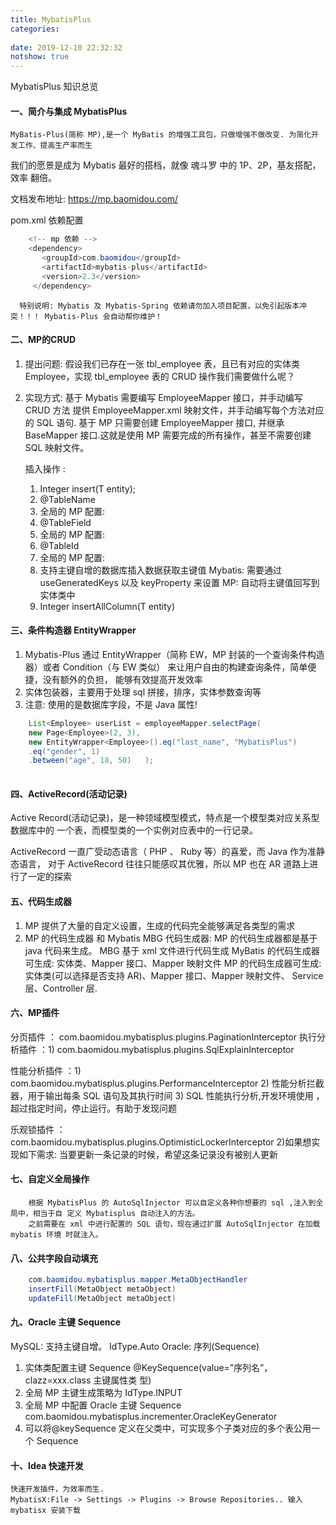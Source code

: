 ```yaml
---
title: MybatisPlus
categories:
	
date: 2019-12-10 22:32:32
notshow: true
---
```


MybatisPlus 知识总览

#### 一、简介与集成 MybatisPlus

	MyBatis-Plus(简称 MP),是一个 MyBatis 的增强工具包，只做增强不做改变. 为简化开 发工作、提高生产率而生   
我们的愿景是成为 Mybatis 最好的搭档，就像 魂斗罗 中的 1P、2P，基友搭配，效率 翻倍。 

文档发布地址: https://mp.baomidou.com/

 pom.xml  依赖配置 
 
 ``` java
     <!-- mp 依赖 --> 
	 <dependency> 
		<groupId>com.baomidou</groupId> 
		<artifactId>mybatis-plus</artifactId>  
		<version>2.3</version> 
	  </dependency>   
 ```
	  特别说明: Mybatis 及 Mybatis-Spring 依赖请勿加入项目配置，以免引起版本冲突！！！ Mybatis-Plus 会自动帮你维护！ 
 

#### 二、MP的CRUD

1) 提出问题:  假设我们已存在一张 tbl_employee 表，且已有对应的实体类 Employee，实现 tbl_employee 表的 CRUD 操作我们需要做什么呢？ 
2) 实现方式: 基于 Mybatis    需要编写 EmployeeMapper 接口，并手动编写 CRUD 方法  提供 EmployeeMapper.xml 映射文件，并手动编写每个方法对应的 SQL 语句. 
	基于 MP  只需要创建 EmployeeMapper 接口, 并继承 BaseMapper 接口.这就是使用 MP 
    需要完成的所有操作，甚至不需要创建 SQL 映射文件。 
	
	插入操作 :
	1) Integer insert(T entity); 
	2) @TableName
	3) 	全局的 MP 配置: <property name="tablePrefix" value="tbl_"></property> 
	4) @TableField 
	5) 全局的 MP 配置: <property name="dbColumnUnderline" value="true"></property>
	6) @TableId 
	7) 全局的 MP 配置: <property name="idType" value="0"></property>
	8) 支持主键自增的数据库插入数据获取主键值 Mybatis: 需要通过 useGeneratedKeys  以及  keyProperty 来设置 MP: 自动将主键值回写到实体类中 
	9) Integer  insertAllColumn(T entity) 
	
#### 三、条件构造器 EntityWrapper 

1) Mybatis-Plus 通过 EntityWrapper（简称 EW，MP 封装的一个查询条件构造器）或者 Condition（与 EW 类似） 来让用户自由的构建查询条件，简单便捷，没有额外的负担， 能够有效提高开发效率 
2) 实体包装器，主要用于处理 sql 拼接，排序，实体参数查询等 
3) 注意: 使用的是数据库字段，不是 Java 属性! 

``` java
	List<Employee> userList = employeeMapper.selectPage( 
	new Page<Employee>(2, 3),         
	new EntityWrapper<Employee>().eq("last_name", "MybatisPlus")     
	.eq("gender", 1)    
	.between("age", 18, 50)   ); 
	
```
#### 四、ActiveRecord(活动记录)  

Active Record(活动记录)，是一种领域模型模式，特点是一个模型类对应关系型数据库中的 一个表，而模型类的一个实例对应表中的一行记录。 
 
ActiveRecord 一直广受动态语言（ PHP 、 Ruby 等）的喜爱，而 Java 作为准静态语言， 对于 ActiveRecord 往往只能感叹其优雅，所以 MP 也在 AR 道路上进行了一定的探索 

#### 五、代码生成器 
1) MP 提供了大量的自定义设置，生成的代码完全能够满足各类型的需求 
2) MP 的代码生成器  和 Mybatis MBG 代码生成器: MP 的代码生成器都是基于 java 代码来生成。
	MBG 基于 xml 文件进行代码生成 MyBatis 的代码生成器可生成: 实体类、Mapper 接口、Mapper 映射文件 
	MP 的代码生成器可生成: 实体类(可以选择是否支持 AR)、Mapper 接口、Mapper 映射文件、 Service 层、Controller 层.   
			

#### 六、MP插件
分页插件 ：
	com.baomidou.mybatisplus.plugins.PaginationInterceptor 
执行分析插件 ：1) com.baomidou.mybatisplus.plugins.SqlExplainInterceptor

性能分析插件 ：1) com.baomidou.mybatisplus.plugins.PerformanceInterceptor 
				2) 性能分析拦截器，用于输出每条 SQL 语句及其执行时间 
				3) SQL 性能执行分析,开发环境使用 ， 超过指定时间，停止运行。有助于发现问题 
				
乐观锁插件 ：com.baomidou.mybatisplus.plugins.OptimisticLockerInterceptor
			2)如果想实现如下需求: 当要更新一条记录的时候，希望这条记录没有被别人更新 
			
#### 七、自定义全局操作 
		
		根据 MybatisPlus 的 AutoSqlInjector 可以自定义各种你想要的 sql ,注入到全局中，相当于自 定义 Mybatisplus 自动注入的方法。 
		之前需要在 xml 中进行配置的 SQL 语句，现在通过扩展 AutoSqlInjector 在加载 mybatis 环境 时就注入。 

#### 八、公共字段自动填充 

```java
	com.baomidou.mybatisplus.mapper.MetaObjectHandler 
	insertFill(MetaObject metaObject) 
	updateFill(MetaObject metaObject) 
```
#### 九、Oracle 主键 Sequence 

MySQL:   支持主键自增。 IdType.Auto 
Oracle:   序列(Sequence) 
 1) 实体类配置主键 Sequence  @KeySequence(value=”序列名”，clazz=xxx.class 主键属性类 型) 
 2) 全局 MP 主键生成策略为 IdType.INPUT  
 3) 全局 MP 中配置 Oracle 主键 Sequence 
	com.baomidou.mybatisplus.incrementer.OracleKeyGenerator 
4) 可以将@keySequence 定义在父类中，可实现多个子类对应的多个表公用一个 Sequence 
#### 十、Idea 快速开发
	快速开发插件，为效率而生. 
	MybatisX:File -> Settings -> Plugins -> Browse Repositories.. 输入 mybatisx 安装下载 